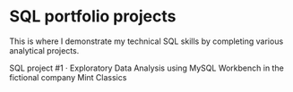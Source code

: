 # SQL portfolio projects

This is where I demonstrate my technical SQL skills by completing various analytical projects.

SQL project #1 · Exploratory Data Analysis using MySQL Workbench in the fictional company Mint Classics
